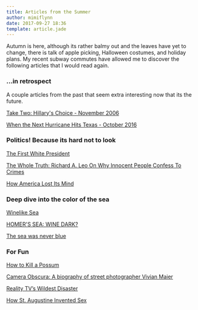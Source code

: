 ```yaml
---
title: Articles from the Summer
author: mimiflynn
date: 2017-09-27 18:36
template: article.jade
---
```


Autumn is here, although its rather balmy out and the leaves have yet to change, there is talk of apple picking, Halloween costumes, and holiday plans. My recent subway commutes have allowed me to discover the following articles that I would read again.

### ...in retrospect

A couple articles from the past that seem extra interesting now that its the future.

[Take Two: Hillary's Choice - November 2006](https://www.theatlantic.com/magazine/archive/2006/11/take-two-hillarys-choice/305292/)

[When the Next Hurricane Hits Texas - October 2016](https://www.nytimes.com/2016/10/09/opinion/sunday/when-the-hurricane-hits-texas.html)

### Politics! Because its hard not to look

[The First White President](https://www.theatlantic.com/magazine/archive/2017/10/the-first-white-president-ta-nehisi-coates/537909/)

[The Whole Truth: Richard A. Leo On Why Innocent People Confess To Crimes](https://www.thesunmagazine.org/issues/499/the-whole-truth)

[How America Lost Its Mind](https://www.theatlantic.com/magazine/archive/2017/09/how-america-lost-its-mind/534231/)

### Deep dive into the color of the sea

[Winelike Sea](https://www.laphamsquarterly.org/sea/winelike-sea)

[HOMER'S SEA: WINE DARK?](http://www.nytimes.com/1983/12/20/science/homer-s-sea-wine-dark.html)

[The sea was never blue](https://aeon.co/essays/can-we-hope-to-understand-how-the-greeks-saw-their-world)

### For Fun

[How to Kill a Possum](https://www.theawl.com/2017/09/how-to-kill-a-possum/)

[Camera Obscura: A biography of street photographer Vivian Maier](http://www.bookforum.com/inprint/024_03/18453)

[Reality TV’s Wildest Disaster](https://www.newyorker.com/magazine/2017/09/04/reality-tvs-wildest-disaster)

[How St. Augustine Invented Sex](https://www.newyorker.com/magazine/2017/06/19/how-st-augustine-invented-sex)
